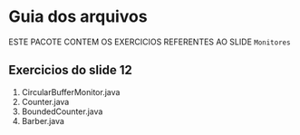 # Guia dos arquivos
ESTE PACOTE CONTEM OS EXERCICIOS REFERENTES AO SLIDE `Monitores`

## Exercicios do slide 12

1. CircularBufferMonitor.java
2. Counter.java
3. BoundedCounter.java
4. Barber.java